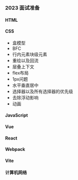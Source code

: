 ### 2023 面试准备

#### HTML

#### CSS

- 盒模型
- BFC
- 行内元素块级元素
- 重绘以及回流
- 层叠上下文
- flex布局
- 1px问题
- 水平垂直居中
- 选择器以及所有选择器的优先级
- 去除浮动影响
- 动画

#### JavaScript

#### Vue

#### React

#### Webpack

#### Vite

#### 计算机网络

